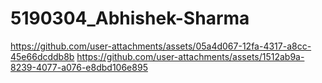 # 5190304_Abhishek-Sharma
https://github.com/user-attachments/assets/05a4d067-12fa-4317-a8cc-45e66dcddb8b
https://github.com/user-attachments/assets/1512ab9a-8239-4077-a076-e8dbd106e895
